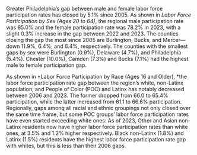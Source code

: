 Greater Philadelphia’s gap between male and female labor force participation rates has closed by 5.1% since 2005. As shown in *Labor Force Participation by Sex (Ages 20 to 64)*, the regional male participation rate was 85.0% and the female participation rate was 78.2% in 2023, with a slight 0.3% increase in the gap between 2022 and 2023. The counties closing the gap the most since 2005 are Burlington, Bucks, and Mercer—down 11.9%, 6.4%, and 6.4%, respectively. The counties with the smallest gaps by sex were Burlington (0.9%), Delaware (4.7%), and Philadelphia (5.4%). Chester (10.0%), Camden (7.3%) and Bucks (7.1%) had the highest male to female participation gap.

As shown in *Labor Force Participation by Race (Ages 16 and Older), *the labor force participation rate gap between the region’s white, non-Latinx population, and People of Color (POC) and Latinx has notably decreased between 2006 and 2023. The former dropped from 66.0 to 65.4% participation, while the latter increased from 61.1 to 66.6% participation. Regionally, gaps among all racial and ethnic groupings not only closed over the same time frame, but some POC groups’ labor force participation rates have even started exceeding white ones: As of 2023, Other and Asian non-Latinx residents now have higher labor force participation rates than white ones, at 3.5% and 1.2% higher respectively. Black non-Latinx (1.8%) and Latinx (1.5%) residents have the highest labor force participation rate gap with whites, but this is less than their 2006 gaps.